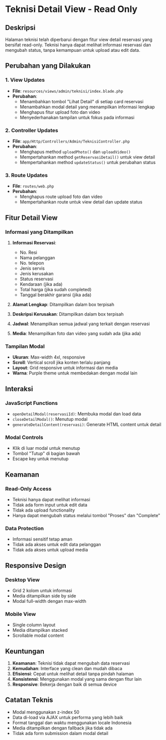 # Teknisi Detail View - Read Only

## Deskripsi
Halaman teknisi telah diperbarui dengan fitur view detail reservasi yang bersifat read-only. Teknisi hanya dapat melihat informasi reservasi dan mengubah status, tanpa kemampuan untuk upload atau edit data.

## Perubahan yang Dilakukan

### 1. View Updates
- **File**: `resources/views/admin/teknisi/index.blade.php`
- **Perubahan**:
  - Menambahkan tombol "Lihat Detail" di setiap card reservasi
  - Menambahkan modal detail yang menampilkan informasi lengkap
  - Menghapus fitur upload foto dan video
  - Menyederhanakan tampilan untuk fokus pada informasi

### 2. Controller Updates
- **File**: `app/Http/Controllers/Admin/TeknisiController.php`
- **Perubahan**:
  - Menghapus method `uploadPhoto()` dan `uploadVideo()`
  - Mempertahankan method `getReservasiDetail()` untuk view detail
  - Mempertahankan method `updateStatus()` untuk perubahan status

### 3. Route Updates
- **File**: `routes/web.php`
- **Perubahan**:
  - Menghapus route upload foto dan video
  - Mempertahankan route untuk view detail dan update status

## Fitur Detail View

### Informasi yang Ditampilkan
1. **Informasi Reservasi**:
   - No. Resi
   - Nama pelanggan
   - No. telepon
   - Jenis servis
   - Jenis kerusakan
   - Status reservasi
   - Kendaraan (jika ada)
   - Total harga (jika sudah completed)
   - Tanggal berakhir garansi (jika ada)

2. **Alamat Lengkap**: Ditampilkan dalam box terpisah

3. **Deskripsi Kerusakan**: Ditampilkan dalam box terpisah

4. **Jadwal**: Menampilkan semua jadwal yang terkait dengan reservasi

5. **Media**: Menampilkan foto dan video yang sudah ada (jika ada)

### Tampilan Modal
- **Ukuran**: Max-width 4xl, responsive
- **Scroll**: Vertical scroll jika konten terlalu panjang
- **Layout**: Grid responsive untuk informasi dan media
- **Warna**: Purple theme untuk membedakan dengan modal lain

## Interaksi

### JavaScript Functions
- `openDetailModal(reservasiId)`: Membuka modal dan load data
- `closeDetailModal()`: Menutup modal
- `generateDetailContent(reservasi)`: Generate HTML content untuk detail

### Modal Controls
- Klik di luar modal untuk menutup
- Tombol "Tutup" di bagian bawah
- Escape key untuk menutup

## Keamanan

### Read-Only Access
- Teknisi hanya dapat melihat informasi
- Tidak ada form input untuk edit data
- Tidak ada upload functionality
- Hanya dapat mengubah status melalui tombol "Proses" dan "Complete"

### Data Protection
- Informasi sensitif tetap aman
- Tidak ada akses untuk edit data pelanggan
- Tidak ada akses untuk upload media

## Responsive Design

### Desktop View
- Grid 2 kolom untuk informasi
- Media ditampilkan side by side
- Modal full-width dengan max-width

### Mobile View
- Single column layout
- Media ditampilkan stacked
- Scrollable modal content

## Keuntungan

1. **Keamanan**: Teknisi tidak dapat mengubah data reservasi
2. **Kemudahan**: Interface yang clean dan mudah dibaca
3. **Efisiensi**: Cepat untuk melihat detail tanpa pindah halaman
4. **Konsistensi**: Menggunakan modal yang sama dengan fitur lain
5. **Responsive**: Bekerja dengan baik di semua device

## Catatan Teknis

- Modal menggunakan z-index 50
- Data di-load via AJAX untuk performa yang lebih baik
- Format tanggal dan waktu menggunakan locale Indonesia
- Media ditampilkan dengan fallback jika tidak ada
- Tidak ada form submission dalam modal detail 